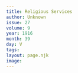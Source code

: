 ```yaml
---
title: Religious Services
author: Unknown
issue: 27
volume: 9
year: 1916
month: 39
day: V
tags:
layout: page.njk
image:
---
```


